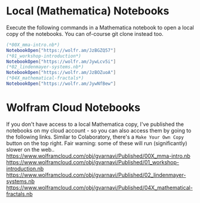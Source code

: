 # Local (Mathematica) Notebooks
Execute the following commands in a Mathematica notebook to open a local copy of the notebooks.
You can of-course git clone instead too. 
```mathematica
(*00X_mma-intro.nb*)
NotebookOpen["https://wolfr.am/JzBGZQ57"]
(*01_workshop-introduction*)
NotebookOpen["https://wolfr.am/JywLcv5i"]
(*02_lindenmayer-systems.nb*)
NotebookOpen["https://wolfr.am/JzBOZuoA"]
(*04X_mathematical-fractals*)
NotebookOpen["https://wolfr.am/JywNfBew"]
```
# Wolfram Cloud Notebooks
If you don't have access to a local Mathematica copy, I've published the notebooks on my cloud account - so you can also access them by going to the following links. Similar to Colaboratory, there's a `Make Your Own Copy` button on the top right. Fair warning: some of these will run (significantly) slower on the web..
https://www.wolframcloud.com/obj/gvarnavi/Published/00X_mma-intro.nb
https://www.wolframcloud.com/obj/gvarnavi/Published/01_workshop-introduction.nb
https://www.wolframcloud.com/obj/gvarnavi/Published/02_lindenmayer-systems.nb
https://www.wolframcloud.com/obj/gvarnavi/Published/04X_mathematical-fractals.nb
